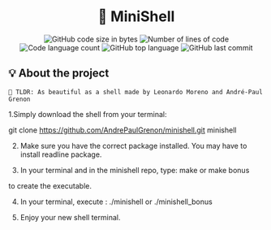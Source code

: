 <h1 align="center">
	🧰 MiniShell
</h1>

<p align="center">
	<img alt="GitHub code size in bytes" src="https://img.shields.io/github/languages/code-size/LeonMoreno/minishell?color=lightblue" />
	<img alt="Number of lines of code" src="https://img.shields.io/tokei/lines/github/LeonMoreno/minishell?color=critical" />
	<img alt="Code language count" src="https://img.shields.io/github/languages/count/LeonMoreno/minishell?color=yellow" />
	<img alt="GitHub top language" src="https://img.shields.io/github/languages/top/LeonMoreno/minishell?color=blue" />
	<img alt="GitHub last commit" src="https://img.shields.io/github/last-commit/LeonMoreno/minishell?color=green" />
</p>

</p>


## 💡 About the project

	🚀 TLDR: As beautiful as a shell made by Leonardo Moreno and André-Paul Grenon

1.Simply download the shell from your terminal:

git clone https://github.com/AndrePaulGrenon/minishell.git minishell

2. Make sure you have the correct package installed. You may have to install readline package. 

3. In your terminal and in the minishell repo, type: make
or 
make bonus

to create the executable.

4. In your terminal, execute : ./minishell or ./minishell_bonus

5. Enjoy your new shell terminal. 
